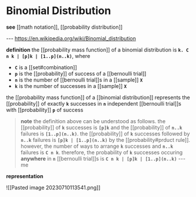 # Binomial Distribution

**see** [[math notation]], [[probability distribution]]

--- <https://en.wikipedia.org/wiki/Binomial_distribution>

**definition** the [[probability mass function]] of a binomial distribution is **`k. C n k | [p]k | [1..p](n..k)`**, where

- **`C`** is a [[set#combination]]
- **`p`** is the [[probability]] of success of a [[bernoulli trial]]
- **`n`** is the number of [[bernoulli trial]]s in a [[sample]] **`X`**
- **`k`** is the number of successes in a [[sample]] **`X`**

the [[probability mass function]] of a [[binomial distribution]] represents the [[probability]] of exactly **`k`** successes in **`n`** independent [[bernoulli trial]]s with [[probability]] **`p`** of success

> **note** the definition above can be understood as follows. the [[probability]] of **`k`** successes is **`[p]k`** and the [[probability]] of **`n..k`** failures is **`[1..p](n..k)`**. the [[probability]] of **`k`** successes followed by **`n..k`** failures is **`[p]k | [1..p](n..k)`** by the [[probability#prduct rule]]. however, the number of ways to arrange **`k`** successes and **`n..k`** failures is **`C n k`**. therefore, the probability of **`k`** successes occuring **anywhere** in **`n`** [[bernoulli trial]]s is **`C n k | [p]k | [1..p](n..k)`** --- me

**representation**

![[Pasted image 20230710113541.png]]
